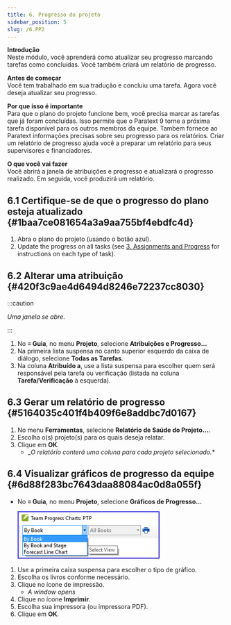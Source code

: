 ```yaml
---
title: 6. Progresso do projeto
sidebar_position: 5
slug: /6.PP2
---
```




**Introdução**  
Neste módulo, você aprenderá como atualizar seu progresso marcando tarefas como concluídas. Você também criará um relatório de progresso.


**Antes de começar**  
Você tem trabalhado em sua tradução e concluiu uma tarefa. Agora você deseja atualizar seu progresso.


**Por que isso é importante**   
Para que o plano do projeto funcione bem, você precisa marcar as tarefas que já foram concluídas. Isso permite que o Paratext 9 torne a próxima tarefa disponível para os outros membros da equipe. Também fornece ao Paratext informações precisas sobre seu progresso para os relatórios. Criar um relatório de progresso ajuda você a preparar um relatório para seus supervisores e financiadores.


**O que você vai fazer**  
Você abrirá a janela de atribuições e progresso e atualizará o progresso realizado. Em seguida, você produzirá um relatório.


## 6.1 Certifique-se de que o progresso do plano esteja atualizado {#1baa7ce081654a3a9aa755bf4ebdfc4d}

1. Abra o plano do projeto (usando o botão azul).
2. Update the progress on all tasks (see [3. Assignments and Progress](/3.PP1) for instructions on each type of task).

## 6.2 Alterar uma atribuição {#420f3c9ae4d6494d8246e72237cc8030}


:::caution

*Uma janela se abre*.

:::



1. No **≡ Guia**, no menu **Projeto**, selecione **Atribuições e Progresso...**
2. Na primeira lista suspensa no canto superior esquerdo da caixa de diálogo, selecione **Todas as Tarefas**.
3. Na coluna **Atribuído a**, use a lista suspensa para escolher quem será responsável pela tarefa ou verificação (listada na coluna **Tarefa/Verificação** à esquerda).

## 6.3 Gerar um relatório de progresso {#5164035c401f4b409f6e8addbc7d0167}

1. No menu **Ferramentas**, selecione **Relatório de Saúde do Projeto...**.
2. Escolha o(s) projeto(s) para os quais deseja relatar.
3. Clique em **OK**.
    - _*O relatório conterá uma coluna para cada projeto selecionado.**

## **6.4 Visualizar gráficos de progresso da equipe** {#6d88f283bc7643daa88084ac0d8a055f}

- No **≡ Guia**, no menu **Projeto**, selecione **Gráficos de Progresso...**

    ![](./1163930921.png)

1. Use a primeira caixa suspensa para escolher o tipo de gráfico.
2. Escolha os livros conforme necessário.
3. Clique no ícone de impressão.
    - _A window opens_
4. Clique no ícone **Imprimir**.
5. Escolha sua impressora (ou impressora PDF).
6. Clique em **OK**.
